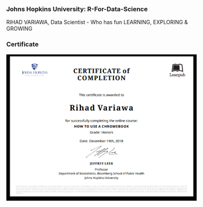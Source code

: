 ### Johns Hopkins University: R-For-Data-Science 
RIHAD VARIAWA, Data Scientist - Who has fun LEARNING, EXPLORING & GROWING

### Certificate

<img src="./image_gallery/chrome.png"/>

